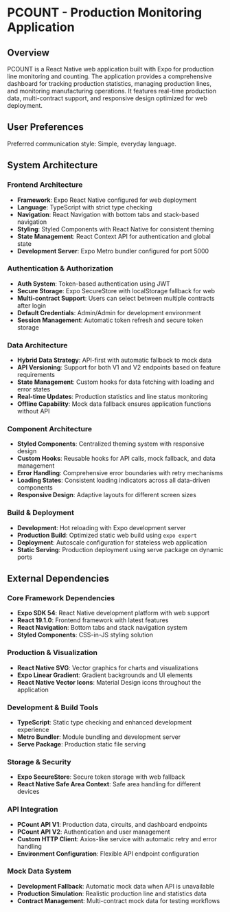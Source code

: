 # PCOUNT - Production Monitoring Application

## Overview

PCOUNT is a React Native web application built with Expo for production line monitoring and counting. The application provides a comprehensive dashboard for tracking production statistics, managing production lines, and monitoring manufacturing operations. It features real-time production data, multi-contract support, and responsive design optimized for web deployment.

## User Preferences

Preferred communication style: Simple, everyday language.

## System Architecture

### Frontend Architecture
- **Framework**: Expo React Native configured for web deployment
- **Language**: TypeScript with strict type checking
- **Navigation**: React Navigation with bottom tabs and stack-based navigation
- **Styling**: Styled Components with React Native for consistent theming
- **State Management**: React Context API for authentication and global state
- **Development Server**: Expo Metro bundler configured for port 5000

### Authentication & Authorization
- **Auth System**: Token-based authentication using JWT
- **Secure Storage**: Expo SecureStore with localStorage fallback for web
- **Multi-contract Support**: Users can select between multiple contracts after login
- **Default Credentials**: Admin/Admin for development environment
- **Session Management**: Automatic token refresh and secure token storage

### Data Architecture
- **Hybrid Data Strategy**: API-first with automatic fallback to mock data
- **API Versioning**: Support for both V1 and V2 endpoints based on feature requirements
- **State Management**: Custom hooks for data fetching with loading and error states
- **Real-time Updates**: Production statistics and line status monitoring
- **Offline Capability**: Mock data fallback ensures application functions without API

### Component Architecture
- **Styled Components**: Centralized theming system with responsive design
- **Custom Hooks**: Reusable hooks for API calls, mock fallback, and data management
- **Error Handling**: Comprehensive error boundaries with retry mechanisms
- **Loading States**: Consistent loading indicators across all data-driven components
- **Responsive Design**: Adaptive layouts for different screen sizes

### Build & Deployment
- **Development**: Hot reloading with Expo development server
- **Production Build**: Optimized static web build using `expo export`
- **Deployment**: Autoscale configuration for stateless web application
- **Static Serving**: Production deployment using serve package on dynamic ports

## External Dependencies

### Core Framework Dependencies
- **Expo SDK 54**: React Native development platform with web support
- **React 19.1.0**: Frontend framework with latest features
- **React Navigation**: Bottom tabs and stack navigation system
- **Styled Components**: CSS-in-JS styling solution

### Production & Visualization
- **React Native SVG**: Vector graphics for charts and visualizations
- **Expo Linear Gradient**: Gradient backgrounds and UI elements
- **React Native Vector Icons**: Material Design icons throughout the application

### Development & Build Tools
- **TypeScript**: Static type checking and enhanced development experience
- **Metro Bundler**: Module bundling and development server
- **Serve Package**: Production static file serving

### Storage & Security
- **Expo SecureStore**: Secure token storage with web fallback
- **React Native Safe Area Context**: Safe area handling for different devices

### API Integration
- **PCount API V1**: Production data, circuits, and dashboard endpoints
- **PCount API V2**: Authentication and user management
- **Custom HTTP Client**: Axios-like service with automatic retry and error handling
- **Environment Configuration**: Flexible API endpoint configuration

### Mock Data System
- **Development Fallback**: Automatic mock data when API is unavailable
- **Production Simulation**: Realistic production line and statistics data
- **Contract Management**: Multi-contract mock data for testing workflows